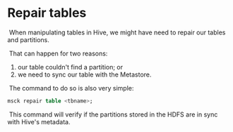 # Repair tables

​	When manipulating tables in Hive, we might have need to repair our tables and partitions.

​	That can happen for two reasons:

1. our table couldn't find a partition; or
2. we need to sync our table with the Metastore.

​	The command to do so is also very simple:

```sql
msck repair table <tbname>;
```

​	This command will verify if the partitions stored in the HDFS are in sync with Hive's metadata.
